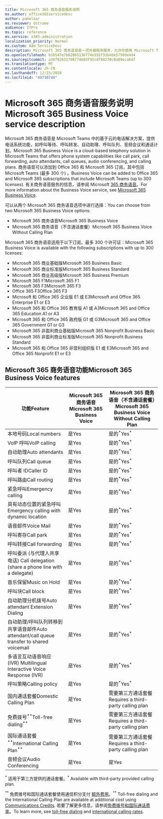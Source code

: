 ```yaml
---
title: Microsoft 365 商务语音服务说明
ms.author: office365servicedesc
author: pamelaar
ms.reviewer: dstrome
audience: ITPro
ms.topic: reference
ms.service: o365-administration
localization_priority: Normal
ms.custom: Adm_ServiceDesc
description: Microsoft 365 商务语音是一项外接程序服务，允许你使用 Microsoft Teams 进行电话呼叫。 这结合了电话系统、国内通话套餐、短信和音频会议。
ms.openlocfilehash: b1b547e7b02865136774e555f33be8e5750de4d4
ms.sourcegitcommit: a30f8263170877468df92cdf882f0c8a09eca6df
ms.translationtype: MT
ms.contentlocale: zh-CN
ms.lasthandoff: 12/23/2020
ms.locfileid: "49730740"
---
```

# <a name="microsoft-365-business-voice-service-description"></a><span data-ttu-id="993f6-104">Microsoft 365 商务语音服务说明</span><span class="sxs-lookup"><span data-stu-id="993f6-104">Microsoft 365 Business Voice service description</span></span>

<span data-ttu-id="993f6-105">Microsoft 365 商务语音是 Microsoft Teams 中的基于云的电话解决方案，提供电话系统功能，如呼叫等待、呼叫转发、自动助理、呼叫队列、音频会议和通话计划。</span><span class="sxs-lookup"><span data-stu-id="993f6-105">Microsoft 365 Business Voice is a cloud-based telephony solution in Microsoft Teams that offers phone system capabilities like call park, call forwarding, auto attendants, call queues, audio conferencing, and calling plans.</span></span> <span data-ttu-id="993f6-106">商务语音可以添加到 Office 365 和 Microsoft 365 订阅，其中包括 Microsoft Teams (最多 300 个) 。</span><span class="sxs-lookup"><span data-stu-id="993f6-106">Business Voice can be added to Office 365 and Microsoft 365 subscriptions that include Microsoft Teams (up to 300 licenses).</span></span> <span data-ttu-id="993f6-107">有关商务语音服务的信息，请参阅 Microsoft [365 商务语音](https://docs.microsoft.com/MicrosoftTeams/business-voice/whats-business-voice)。</span><span class="sxs-lookup"><span data-stu-id="993f6-107">For more information about the Business Voice service, see [Microsoft 365 Business Voice](https://docs.microsoft.com/MicrosoftTeams/business-voice/whats-business-voice).</span></span>

<span data-ttu-id="993f6-108">可以从两个 Microsoft 365 商务语音选项中进行选择：</span><span class="sxs-lookup"><span data-stu-id="993f6-108">You can choose from two Microsoft 365 Business Voice options:</span></span>

- <span data-ttu-id="993f6-109">Microsoft 365 商务语音</span><span class="sxs-lookup"><span data-stu-id="993f6-109">Microsoft 365 Business Voice</span></span>
- <span data-ttu-id="993f6-110">Microsoft 365 商务语音（不含通话套餐）</span><span class="sxs-lookup"><span data-stu-id="993f6-110">Microsoft 365 Business Voice Without Calling Plan</span></span>

<span data-ttu-id="993f6-111">Microsoft 365 商务语音适用于以下订阅，最多 300 个许可证：</span><span class="sxs-lookup"><span data-stu-id="993f6-111">Microsoft 365 Business Voice is available with the following subscriptions with up to 300 licenses:</span></span>

- <span data-ttu-id="993f6-112">Microsoft 365 商业基础版</span><span class="sxs-lookup"><span data-stu-id="993f6-112">Microsoft 365 Business Basic</span></span>
- <span data-ttu-id="993f6-113">Microsoft 365 商业标准版</span><span class="sxs-lookup"><span data-stu-id="993f6-113">Microsoft 365 Business Standard</span></span>
- <span data-ttu-id="993f6-114">Microsoft 365 商业高级版</span><span class="sxs-lookup"><span data-stu-id="993f6-114">Microsoft 365 Business Premium</span></span>
- <span data-ttu-id="993f6-115">Microsoft 365 F1</span><span class="sxs-lookup"><span data-stu-id="993f6-115">Microsoft 365 F1</span></span>
- <span data-ttu-id="993f6-116">Microsoft 365 F3</span><span class="sxs-lookup"><span data-stu-id="993f6-116">Microsoft 365 F3</span></span>
- <span data-ttu-id="993f6-117">Office 365 F3</span><span class="sxs-lookup"><span data-stu-id="993f6-117">Office 365 F3</span></span>
- <span data-ttu-id="993f6-118">Microsoft 和 Office 365 企业版 E1 或 E3</span><span class="sxs-lookup"><span data-stu-id="993f6-118">Microsoft and Office 365 Enterprise E1 or E3</span></span>
- <span data-ttu-id="993f6-119">Microsoft 365 和 Office 365 教育版 A1 或 A3</span><span class="sxs-lookup"><span data-stu-id="993f6-119">Microsoft 365 and Office 365 Education A1 or A3</span></span>
- <span data-ttu-id="993f6-120">Microsoft 365 和 Office 365 政府版 G1 或 G3</span><span class="sxs-lookup"><span data-stu-id="993f6-120">Microsoft 365 and Office 365 Government G1 or G3</span></span>
- <span data-ttu-id="993f6-121">Microsoft 365 非盈利商业基础版</span><span class="sxs-lookup"><span data-stu-id="993f6-121">Microsoft 365 Nonprofit Business Basic</span></span>
- <span data-ttu-id="993f6-122">Microsoft 365 非盈利商业标准版</span><span class="sxs-lookup"><span data-stu-id="993f6-122">Microsoft 365 Nonprofit Business Standard</span></span>
- <span data-ttu-id="993f6-123">Microsoft 365 和 Office 365 非营利组织版 E1 或 E3</span><span class="sxs-lookup"><span data-stu-id="993f6-123">Microsoft 365 and Office 365 Nonprofit E1 or E3</span></span>

## <a name="microsoft-365-business-voice-features"></a><span data-ttu-id="993f6-124">Microsoft 365 商务语音功能</span><span class="sxs-lookup"><span data-stu-id="993f6-124">Microsoft 365 Business Voice features</span></span>

| <span data-ttu-id="993f6-125">功能</span><span class="sxs-lookup"><span data-stu-id="993f6-125">Feature</span></span> | <span data-ttu-id="993f6-126">Microsoft 365 商务语音</span><span class="sxs-lookup"><span data-stu-id="993f6-126">Microsoft 365 Business Voice</span></span> | <span data-ttu-id="993f6-127">Microsoft 365 商务语音（不含通话套餐）</span><span class="sxs-lookup"><span data-stu-id="993f6-127">Microsoft 365 Business Voice Without Calling Plan</span></span> |
|--------------------------------------------------------|------------------------------|---------------------------------------------------|
| <span data-ttu-id="993f6-128">本地号码</span><span class="sxs-lookup"><span data-stu-id="993f6-128">Local numbers</span></span> | <span data-ttu-id="993f6-129">是</span><span class="sxs-lookup"><span data-stu-id="993f6-129">Yes</span></span> | <span data-ttu-id="993f6-130">是的<sup>\*</sup></span><span class="sxs-lookup"><span data-stu-id="993f6-130">Yes<sup>\*</sup></span></span> |
| <span data-ttu-id="993f6-131">VoIP 呼叫</span><span class="sxs-lookup"><span data-stu-id="993f6-131">VoIP calling</span></span> | <span data-ttu-id="993f6-132">是</span><span class="sxs-lookup"><span data-stu-id="993f6-132">Yes</span></span> | <span data-ttu-id="993f6-133">是的<sup>\*</sup></span><span class="sxs-lookup"><span data-stu-id="993f6-133">Yes<sup>\*</sup></span></span> |
| <span data-ttu-id="993f6-134">自动助理</span><span class="sxs-lookup"><span data-stu-id="993f6-134">Auto attendants</span></span> | <span data-ttu-id="993f6-135">是</span><span class="sxs-lookup"><span data-stu-id="993f6-135">Yes</span></span> | <span data-ttu-id="993f6-136">是的<sup>\*</sup></span><span class="sxs-lookup"><span data-stu-id="993f6-136">Yes<sup>\*</sup></span></span> |
| <span data-ttu-id="993f6-137">呼叫队列</span><span class="sxs-lookup"><span data-stu-id="993f6-137">Call queue</span></span> | <span data-ttu-id="993f6-138">是</span><span class="sxs-lookup"><span data-stu-id="993f6-138">Yes</span></span> | <span data-ttu-id="993f6-139">是的<sup>\*</sup></span><span class="sxs-lookup"><span data-stu-id="993f6-139">Yes<sup>\*</sup></span></span> |
| <span data-ttu-id="993f6-140">呼叫者 ID</span><span class="sxs-lookup"><span data-stu-id="993f6-140">Caller ID</span></span> | <span data-ttu-id="993f6-141">是</span><span class="sxs-lookup"><span data-stu-id="993f6-141">Yes</span></span> | <span data-ttu-id="993f6-142">是的<sup>\*</sup></span><span class="sxs-lookup"><span data-stu-id="993f6-142">Yes<sup>\*</sup></span></span> |
| <span data-ttu-id="993f6-143">呼叫路由</span><span class="sxs-lookup"><span data-stu-id="993f6-143">Call routing</span></span> | <span data-ttu-id="993f6-144">是</span><span class="sxs-lookup"><span data-stu-id="993f6-144">Yes</span></span> | <span data-ttu-id="993f6-145">是的<sup>\*</sup></span><span class="sxs-lookup"><span data-stu-id="993f6-145">Yes<sup>\*</sup></span></span> |
| <span data-ttu-id="993f6-146">紧急呼叫</span><span class="sxs-lookup"><span data-stu-id="993f6-146">Emergency calling</span></span> | <span data-ttu-id="993f6-147">是</span><span class="sxs-lookup"><span data-stu-id="993f6-147">Yes</span></span> | <span data-ttu-id="993f6-148">是的<sup>\*</sup></span><span class="sxs-lookup"><span data-stu-id="993f6-148">Yes<sup>\*</sup></span></span> |
| <span data-ttu-id="993f6-149">具有动态位置的紧急呼叫</span><span class="sxs-lookup"><span data-stu-id="993f6-149">Emergency calling with dynamic location</span></span> | <span data-ttu-id="993f6-150">是</span><span class="sxs-lookup"><span data-stu-id="993f6-150">Yes</span></span> | <span data-ttu-id="993f6-151">是的<sup>\*</sup></span><span class="sxs-lookup"><span data-stu-id="993f6-151">Yes<sup>\*</sup></span></span> |
| <span data-ttu-id="993f6-152">语音邮件</span><span class="sxs-lookup"><span data-stu-id="993f6-152">Voice Mail</span></span> | <span data-ttu-id="993f6-153">是</span><span class="sxs-lookup"><span data-stu-id="993f6-153">Yes</span></span> | <span data-ttu-id="993f6-154">是的<sup>\*</sup></span><span class="sxs-lookup"><span data-stu-id="993f6-154">Yes<sup>\*</sup></span></span> |
| <span data-ttu-id="993f6-155">呼叫寄存</span><span class="sxs-lookup"><span data-stu-id="993f6-155">Call park</span></span> | <span data-ttu-id="993f6-156">是</span><span class="sxs-lookup"><span data-stu-id="993f6-156">Yes</span></span> | <span data-ttu-id="993f6-157">是的<sup>\*</sup></span><span class="sxs-lookup"><span data-stu-id="993f6-157">Yes<sup>\*</sup></span></span> |
| <span data-ttu-id="993f6-158">呼叫转接</span><span class="sxs-lookup"><span data-stu-id="993f6-158">Call forwarding</span></span> | <span data-ttu-id="993f6-159">是</span><span class="sxs-lookup"><span data-stu-id="993f6-159">Yes</span></span> | <span data-ttu-id="993f6-160">是的<sup>\*</sup></span><span class="sxs-lookup"><span data-stu-id="993f6-160">Yes<sup>\*</sup></span></span> |
| <span data-ttu-id="993f6-161">呼叫委派 (与代理人共享电话) </span><span class="sxs-lookup"><span data-stu-id="993f6-161">Call delegation (share a phone line with a delegate)</span></span> | <span data-ttu-id="993f6-162">是</span><span class="sxs-lookup"><span data-stu-id="993f6-162">Yes</span></span> | <span data-ttu-id="993f6-163">是的<sup>\*</sup></span><span class="sxs-lookup"><span data-stu-id="993f6-163">Yes<sup>\*</sup></span></span> |
| <span data-ttu-id="993f6-164">音乐保留</span><span class="sxs-lookup"><span data-stu-id="993f6-164">Music on Hold</span></span> | <span data-ttu-id="993f6-165">是</span><span class="sxs-lookup"><span data-stu-id="993f6-165">Yes</span></span> | <span data-ttu-id="993f6-166">是的<sup>\*</sup></span><span class="sxs-lookup"><span data-stu-id="993f6-166">Yes<sup>\*</sup></span></span> |
| <span data-ttu-id="993f6-167">呼叫块</span><span class="sxs-lookup"><span data-stu-id="993f6-167">Call block</span></span> | <span data-ttu-id="993f6-168">是</span><span class="sxs-lookup"><span data-stu-id="993f6-168">Yes</span></span> | <span data-ttu-id="993f6-169">是的<sup>\*</sup></span><span class="sxs-lookup"><span data-stu-id="993f6-169">Yes<sup>\*</sup></span></span> |
| <span data-ttu-id="993f6-170">自动助理分机拨号</span><span class="sxs-lookup"><span data-stu-id="993f6-170">Auto attendant Extension Dialing</span></span> | <span data-ttu-id="993f6-171">是</span><span class="sxs-lookup"><span data-stu-id="993f6-171">Yes</span></span> | <span data-ttu-id="993f6-172">是的<sup>\*</sup></span><span class="sxs-lookup"><span data-stu-id="993f6-172">Yes<sup>\*</sup></span></span> |
| <span data-ttu-id="993f6-173">自动助理/呼叫队列转移到共享语音邮件</span><span class="sxs-lookup"><span data-stu-id="993f6-173">Auto attendant/call queue transfer to shared voicemail</span></span> | <span data-ttu-id="993f6-174">是</span><span class="sxs-lookup"><span data-stu-id="993f6-174">Yes</span></span> | <span data-ttu-id="993f6-175">是的<sup>\*</sup></span><span class="sxs-lookup"><span data-stu-id="993f6-175">Yes<sup>\*</sup></span></span> |
| <span data-ttu-id="993f6-176">多语言互动语音响应 (IVR) </span><span class="sxs-lookup"><span data-stu-id="993f6-176">Multilingual Interactive Voice Response (IVR)</span></span> | <span data-ttu-id="993f6-177">是</span><span class="sxs-lookup"><span data-stu-id="993f6-177">Yes</span></span> | <span data-ttu-id="993f6-178">是的<sup>\*</sup></span><span class="sxs-lookup"><span data-stu-id="993f6-178">Yes<sup>\*</sup></span></span> |
| <span data-ttu-id="993f6-179">呼叫策略</span><span class="sxs-lookup"><span data-stu-id="993f6-179">Calling policy</span></span> | <span data-ttu-id="993f6-180">是</span><span class="sxs-lookup"><span data-stu-id="993f6-180">Yes</span></span> | <span data-ttu-id="993f6-181">是的<sup>\*</sup></span><span class="sxs-lookup"><span data-stu-id="993f6-181">Yes<sup>\*</sup></span></span> |
| <span data-ttu-id="993f6-182">国内通话套餐</span><span class="sxs-lookup"><span data-stu-id="993f6-182">Domestic Calling Plan</span></span> | <span data-ttu-id="993f6-183">是</span><span class="sxs-lookup"><span data-stu-id="993f6-183">Yes</span></span> | <span data-ttu-id="993f6-184">需要第三方通话套餐</span><span class="sxs-lookup"><span data-stu-id="993f6-184">Requires a third-party calling plan</span></span> |
| <span data-ttu-id="993f6-185">免费拨号<sup>\*\*</sup></span><span class="sxs-lookup"><span data-stu-id="993f6-185">Toll-free dialing<sup>\*\*</sup></span></span> | <span data-ttu-id="993f6-186">是</span><span class="sxs-lookup"><span data-stu-id="993f6-186">Yes</span></span> | <span data-ttu-id="993f6-187">需要第三方通话套餐</span><span class="sxs-lookup"><span data-stu-id="993f6-187">Requires a third-party calling plan</span></span> |
| <span data-ttu-id="993f6-188">国际通话套餐<sup>\*\*</sup></span><span class="sxs-lookup"><span data-stu-id="993f6-188">International Calling Plan<sup>\*\*</sup></span></span> | <span data-ttu-id="993f6-189">是</span><span class="sxs-lookup"><span data-stu-id="993f6-189">Yes</span></span> | <span data-ttu-id="993f6-190">需要第三方通话套餐</span><span class="sxs-lookup"><span data-stu-id="993f6-190">Requires a third-party calling plan</span></span> |
| <span data-ttu-id="993f6-191">音频会议</span><span class="sxs-lookup"><span data-stu-id="993f6-191">Audio Conferencing</span></span> | <span data-ttu-id="993f6-192">是</span><span class="sxs-lookup"><span data-stu-id="993f6-192">Yes</span></span> | <span data-ttu-id="993f6-193">是</span><span class="sxs-lookup"><span data-stu-id="993f6-193">Yes</span></span> |

<span data-ttu-id="993f6-194"><sup>\*</sup> 适用于第三方提供的通话套餐。</span><span class="sxs-lookup"><span data-stu-id="993f6-194"><sup>\*</sup> Available with third-party provided calling plan.</span></span>

<span data-ttu-id="993f6-195"><sup>\*\*</sup> 免费拨号和国际通话套餐使用通信积分支付 [额外费用](https://docs.microsoft.com/microsoftteams/what-are-communications-credits)。</span><span class="sxs-lookup"><span data-stu-id="993f6-195"><sup>\*\*</sup> Toll-free dialing and the International Calling Plan are available at additional cost using [Communications Credits](https://docs.microsoft.com/microsoftteams/what-are-communications-credits).</span></span> <span data-ttu-id="993f6-196">若要了解更多信息，请参阅[免费拨号](https://docs.microsoft.com/microsoftteams/toll-free-dialing-limitations-and-restrictions)[和国际通话费率](https://www.microsoft.com/microsoft-365/microsoft-teams/voice-calling?rtc=1#ow-download-rates)。</span><span class="sxs-lookup"><span data-stu-id="993f6-196">To learn more, see [toll-free dialing](https://docs.microsoft.com/microsoftteams/toll-free-dialing-limitations-and-restrictions) and [international calling rates](https://www.microsoft.com/microsoft-365/microsoft-teams/voice-calling?rtc=1#ow-download-rates).</span></span>

